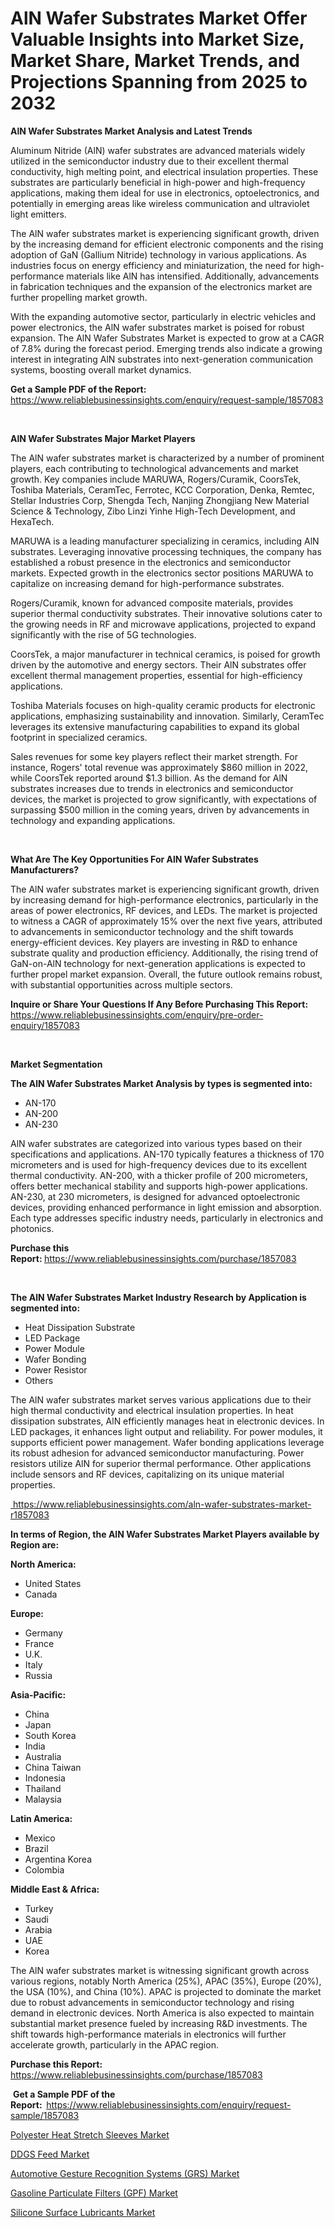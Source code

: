 <p><h1>AlN Wafer Substrates Market Offer Valuable Insights into Market Size, Market Share, Market Trends, and Projections Spanning from 2025 to 2032</h1></p><p><strong>AlN Wafer Substrates Market Analysis and Latest Trends</strong></p>
<p><p>Aluminum Nitride (AlN) wafer substrates are advanced materials widely utilized in the semiconductor industry due to their excellent thermal conductivity, high melting point, and electrical insulation properties. These substrates are particularly beneficial in high-power and high-frequency applications, making them ideal for use in electronics, optoelectronics, and potentially in emerging areas like wireless communication and ultraviolet light emitters.</p><p>The AlN wafer substrates market is experiencing significant growth, driven by the increasing demand for efficient electronic components and the rising adoption of GaN (Gallium Nitride) technology in various applications. As industries focus on energy efficiency and miniaturization, the need for high-performance materials like AlN has intensified. Additionally, advancements in fabrication techniques and the expansion of the electronics market are further propelling market growth.</p><p>With the expanding automotive sector, particularly in electric vehicles and power electronics, the AlN wafer substrates market is poised for robust expansion. The AlN Wafer Substrates Market is expected to grow at a CAGR of 7.8% during the forecast period. Emerging trends also indicate a growing interest in integrating AlN substrates into next-generation communication systems, boosting overall market dynamics.</p></p>
<p><strong>Get a Sample PDF of the Report:&nbsp;</strong> <a href="https://www.reliablebusinessinsights.com/enquiry/request-sample/1857083?utm_campaign=950&utm_medium=2&utm_source=Github&utm_content=ia&utm_term=08012025&utm_id=aln-wafer-substrates">https://www.reliablebusinessinsights.com/enquiry/request-sample/1857083</a></p>
<p>&nbsp;</p>
<p><strong>AlN Wafer Substrates Major Market Players</strong></p>
<p><p>The AlN wafer substrates market is characterized by a number of prominent players, each contributing to technological advancements and market growth. Key companies include MARUWA, Rogers/Curamik, CoorsTek, Toshiba Materials, CeramTec, Ferrotec, KCC Corporation, Denka, Remtec, Stellar Industries Corp, Shengda Tech, Nanjing Zhongjiang New Material Science & Technology, Zibo Linzi Yinhe High-Tech Development, and HexaTech.</p><p>MARUWA is a leading manufacturer specializing in ceramics, including AlN substrates. Leveraging innovative processing techniques, the company has established a robust presence in the electronics and semiconductor markets. Expected growth in the electronics sector positions MARUWA to capitalize on increasing demand for high-performance substrates.</p><p>Rogers/Curamik, known for advanced composite materials, provides superior thermal conductivity substrates. Their innovative solutions cater to the growing needs in RF and microwave applications, projected to expand significantly with the rise of 5G technologies.</p><p>CoorsTek, a major manufacturer in technical ceramics, is poised for growth driven by the automotive and energy sectors. Their AlN substrates offer excellent thermal management properties, essential for high-efficiency applications.</p><p>Toshiba Materials focuses on high-quality ceramic products for electronic applications, emphasizing sustainability and innovation. Similarly, CeramTec leverages its extensive manufacturing capabilities to expand its global footprint in specialized ceramics.</p><p>Sales revenues for some key players reflect their market strength. For instance, Rogers' total revenue was approximately $860 million in 2022, while CoorsTek reported around $1.3 billion. As the demand for AlN substrates increases due to trends in electronics and semiconductor devices, the market is projected to grow significantly, with expectations of surpassing $500 million in the coming years, driven by advancements in technology and expanding applications.</p></p>
<p>&nbsp;</p>
<p><strong>What Are The Key Opportunities For AlN Wafer Substrates Manufacturers?</strong></p>
<p><p>The AlN wafer substrates market is experiencing significant growth, driven by increasing demand for high-performance electronics, particularly in the areas of power electronics, RF devices, and LEDs. The market is projected to witness a CAGR of approximately 15% over the next five years, attributed to advancements in semiconductor technology and the shift towards energy-efficient devices. Key players are investing in R&D to enhance substrate quality and production efficiency. Additionally, the rising trend of GaN-on-AlN technology for next-generation applications is expected to further propel market expansion. Overall, the future outlook remains robust, with substantial opportunities across multiple sectors.</p></p>
<p><strong>Inquire or Share Your Questions If Any Before Purchasing This Report:</strong> <a href="https://www.reliablebusinessinsights.com/enquiry/pre-order-enquiry/1857083?utm_campaign=950&utm_medium=2&utm_source=Github&utm_content=ia&utm_term=08012025&utm_id=aln-wafer-substrates">https://www.reliablebusinessinsights.com/enquiry/pre-order-enquiry/1857083</a></p>
<p>&nbsp;</p>
<p><strong>Market Segmentation</strong></p>
<p><strong>The AlN Wafer Substrates Market Analysis by types is segmented into:</strong></p>
<p><ul><li>AN-170</li><li>AN-200</li><li>AN-230</li></ul></p>
<p><p>AlN wafer substrates are categorized into various types based on their specifications and applications. AN-170 typically features a thickness of 170 micrometers and is used for high-frequency devices due to its excellent thermal conductivity. AN-200, with a thicker profile of 200 micrometers, offers better mechanical stability and supports high-power applications. AN-230, at 230 micrometers, is designed for advanced optoelectronic devices, providing enhanced performance in light emission and absorption. Each type addresses specific industry needs, particularly in electronics and photonics.</p></p>
<p><strong>Purchase this Report:&nbsp;</strong><a href="https://www.reliablebusinessinsights.com/purchase/1857083?utm_campaign=950&utm_medium=2&utm_source=Github&utm_content=ia&utm_term=08012025&utm_id=aln-wafer-substrates">https://www.reliablebusinessinsights.com/purchase/1857083</a></p>
<p>&nbsp;</p>
<p><strong>The AlN Wafer Substrates Market Industry Research by Application is segmented into:</strong></p>
<p><ul><li>Heat Dissipation Substrate</li><li>LED Package</li><li>Power Module</li><li>Wafer Bonding</li><li>Power Resistor</li><li>Others</li></ul></p>
<p><p>The AlN wafer substrates market serves various applications due to their high thermal conductivity and electrical insulation properties. In heat dissipation substrates, AlN efficiently manages heat in electronic devices. In LED packages, it enhances light output and reliability. For power modules, it supports efficient power management. Wafer bonding applications leverage its robust adhesion for advanced semiconductor manufacturing. Power resistors utilize AlN for superior thermal performance. Other applications include sensors and RF devices, capitalizing on its unique material properties.</p></p>
<p><a href="https://www.reliablebusinessinsights.com/aln-wafer-substrates-market-r1857083?utm_campaign=950&utm_medium=2&utm_source=Github&utm_content=ia&utm_term=08012025&utm_id=aln-wafer-substrates">&nbsp;https://www.reliablebusinessinsights.com/aln-wafer-substrates-market-r1857083</a></p>
<p><strong>In terms of Region, the AlN Wafer Substrates Market Players available by Region are:</strong></p>
<p>
    <p> <strong> North America: </strong>
        <ul>
            <li>United States</li>
            <li>Canada</li>
        </ul>
        </p> 
    <p> <strong> Europe: </strong>
        <ul>
            <li>Germany</li>
            <li>France</li>
            <li>U.K.</li>
            <li>Italy</li>
            <li>Russia</li>
        </ul>
        </p> 
    <p> <strong> Asia-Pacific: </strong>
        <ul>
            <li>China</li>
            <li>Japan</li>
            <li>South Korea</li>
            <li>India</li>
            <li>Australia</li>
            <li>China Taiwan</li>
            <li>Indonesia</li>
            <li>Thailand</li>
            <li>Malaysia</li>
        </ul>
        </p> 
    <p> <strong> Latin America: </strong>
        <ul>
            <li>Mexico</li>
            <li>Brazil</li>
            <li>Argentina Korea</li>
            <li>Colombia</li>
        </ul>
        </p> 
    <p> <strong> Middle East & Africa: </strong>
        <ul>
            <li>Turkey</li>
            <li>Saudi</li>
            <li>Arabia</li>
            <li>UAE</li>
            <li>Korea</li>
        </ul>
    </p>
    </p>
<p><p>The AlN wafer substrates market is witnessing significant growth across various regions, notably North America (25%), APAC (35%), Europe (20%), the USA (10%), and China (10%). APAC is projected to dominate the market due to robust advancements in semiconductor technology and rising demand in electronic devices. North America is also expected to maintain substantial market presence fueled by increasing R&D investments. The shift towards high-performance materials in electronics will further accelerate growth, particularly in the APAC region.</p></p>
<p><strong>Purchase this Report: </strong><a href="https://www.reliablebusinessinsights.com/purchase/1857083?utm_campaign=950&utm_medium=2&utm_source=Github&utm_content=ia&utm_term=08012025&utm_id=aln-wafer-substrates">https://www.reliablebusinessinsights.com/purchase/1857083</a></p>
<p>&nbsp;<strong>Get a Sample PDF of the Report:&nbsp;&nbsp;</strong><a href="https://www.reliablebusinessinsights.com/enquiry/request-sample/1857083?utm_campaign=950&utm_medium=2&utm_source=Github&utm_content=ia&utm_term=08012025&utm_id=aln-wafer-substrates">https://www.reliablebusinessinsights.com/enquiry/request-sample/1857083</a></p>
<p><strong></strong></p>
<p><p><a href="https://github.com/kimberjam0i/Market-Research-Report-List-1/blob/main/polyester-heat-stretch-sleeves-market.md?utm_campaign=950&utm_medium=2&utm_source=Github&utm_content=ia&utm_term=08012025&utm_id=aln-wafer-substrates">Polyester Heat Stretch Sleeves Market</a></p><p><a href="https://www.linkedin.com/pulse/ddgs-feed-market-size-growth-92-cagr-from-2025-2032-industry-ir5ge?utm_campaign=950&utm_medium=2&utm_source=Github&utm_content=ia&utm_term=08012025&utm_id=aln-wafer-substrates">DDGS Feed Market</a></p><p><a href="https://www.linkedin.com/pulse/comprehensive-automotive-gesture-recognition-systems-grs-swkpc?utm_campaign=950&utm_medium=2&utm_source=Github&utm_content=ia&utm_term=08012025&utm_id=aln-wafer-substrates">Automotive Gesture Recognition Systems (GRS) Market</a></p><p><a href="https://www.linkedin.com/pulse/future-assessment-forecast-global-gasoline-particulate-filters-fbfjc?utm_campaign=950&utm_medium=2&utm_source=Github&utm_content=ia&utm_term=08012025&utm_id=aln-wafer-substrates">Gasoline Particulate Filters (GPF) Market</a></p><p><a href="https://github.com/lashaunm5st/Market-Research-Report-List-1/blob/main/silicone-surface-lubricants-market.md?utm_campaign=950&utm_medium=2&utm_source=Github&utm_content=ia&utm_term=08012025&utm_id=aln-wafer-substrates">Silicone Surface Lubricants Market</a></p></p>